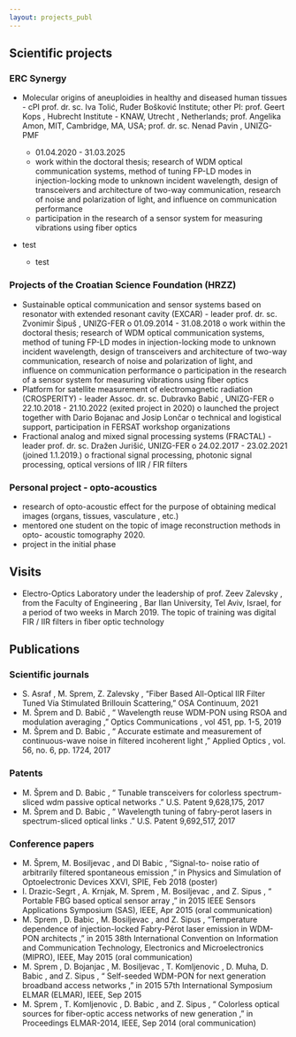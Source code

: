 ```yaml
---
layout: projects_publ
---
```


## Scientific projects

### ERC Synergy
* Molecular origins of aneuploidies in healthy and diseased human tissues - cPI prof. dr. sc. Iva Tolić, Ruđer Bošković Institute; other PI: prof. Geert Kops , Hubrecht Institute - KNAW, Utrecht , Netherlands; prof. Angelika Amon, MIT, Cambridge, MA, USA; prof. dr. sc. Nenad Pavin , UNIZG-PMF
  * 01.04.2020 - 31.03.2025
  * work within the doctoral thesis; research of WDM optical communication systems, method of tuning FP-LD modes in injection-locking mode to unknown incident wavelength, design of transceivers and architecture of two-way communication, research of noise and polarization of light, and influence on communication performance
  * participation in the research of a sensor system for measuring vibrations using fiber optics

* test
  * test

### Projects of the Croatian Science Foundation (HRZZ)
*   Sustainable optical communication and sensor systems based on resonator with extended resonant cavity (EXCAR) - leader prof. dr. sc. Zvonimir Šipuš , UNIZG-FER
o	01.09.2014 - 31.08.2018
o	work within the doctoral thesis; research of WDM optical communication systems, method of tuning FP-LD modes in injection-locking mode to unknown incident wavelength, design of transceivers and architecture of two-way communication, research of noise and polarization of light, and influence on communication performance
o	participation in the research of a sensor system for measuring vibrations using fiber optics
*   Platform for satellite measurement of electromagnetic radiation (CROSPERITY) - leader Assoc. dr. sc. Dubravko Babić , UNIZG-FER
o	22.10.2018 - 21.10.2022 (exited project in 2020)
o	launched the project together with Dario Bojanac and Josip Lončar
o	technical and logistical support, participation in FERSAT workshop organizations
*   Fractional analog and mixed signal processing systems (FRACTAL) - leader prof. dr. sc. Dražen Jurišić, UNIZG-FER
o	24.02.2017 - 23.02.2021 (joined 1.1.2019.)
o	fractional signal processing, photonic signal processing, optical versions of IIR / FIR filters

 
### Personal project - opto-acoustics
*   research of opto-acoustic effect for the purpose of obtaining medical images (organs, tissues, vasculature , etc.)
*   mentored one student on the topic of image reconstruction methods in opto- acoustic tomography 2020.
*   project in the initial phase


## Visits
*   Electro-Optics Laboratory under the leadership of prof. Zeev Zalevsky , from the Faculty of Engineering , Bar Ilan University, Tel Aviv, Israel, for a period of two weeks in March 2019. The topic of training was digital FIR / IIR filters in fiber optic technology

## Publications

### Scientific journals
*   S. Asraf , M. Sprem, Z. Zalevsky , “Fiber Based All-Optical IIR Filter Tuned Via Stimulated Brillouin Scattering,” OSA Continuum, 2021
*   M. Šprem and D. Babič , “ Wavelength reuse WDM-PON using RSOA and modulation averaging ,” Optics Communications , vol 451, pp. 1-5, 2019
*   M. Šprem and D. Babic , “ Accurate estimate and measurement of continuous-wave noise in filtered incoherent light ,” Applied Optics , vol. 56, no. 6, pp. 1724, 2017
 
### Patents
*   M. Šprem and D. Babic , “ Tunable transceivers for colorless spectrum-sliced wdm passive optical networks .” U.S. Patent 9,628,175, 2017
*   M. Šprem and D. Babic , “ Wavelength tuning of fabry-perot lasers in spectrum-sliced optical links .” U.S. Patent 9,692,517, 2017
 
### Conference papers
*   M. Šprem, M. Bosiljevac , and DI Babic , “Signal-to- noise ratio of arbitrarily filtered spontaneous emission ,” in Physics and Simulation of Optoelectronic Devices XXVI, SPIE, Feb 2018   (poster)
*   I. Drazic-Segrt , A. Krnjak, M. Sprem , M. Bosiljevac , and Z. Sipus , “ Portable FBG based optical sensor array ,” in 2015 IEEE Sensors Applications Symposium (SAS), IEEE, Apr 2015   (oral communication)
*   M. Sprem , D. Babic , M. Bosiljevac , and Z. Sipus , “Temperature dependence of injection-locked Fabry-Pérot laser emission in WDM-PON architects ,” in 2015 38th International Convention on Information and Communication Technology, Electronics and Microelectronics (MIPRO), IEEE, May 2015   (oral communication)
*   M. Sprem , D. Bojanjac , M. Bosiljevac , T. Komljenovic , D. Muha, D. Babic , and Z. Sipus , “ Self-seeded WDM-PON for next generation broadband access networks ,” in 2015 57th International Symposium ELMAR (ELMAR), IEEE, Sep 2015
*   M. Sprem , T. Komljenovic , D. Babic , and Z. Sipus , “ Colorless optical sources for fiber-optic access networks of new generation ,” in Proceedings ELMAR-2014, IEEE, Sep 2014   (oral communication)
